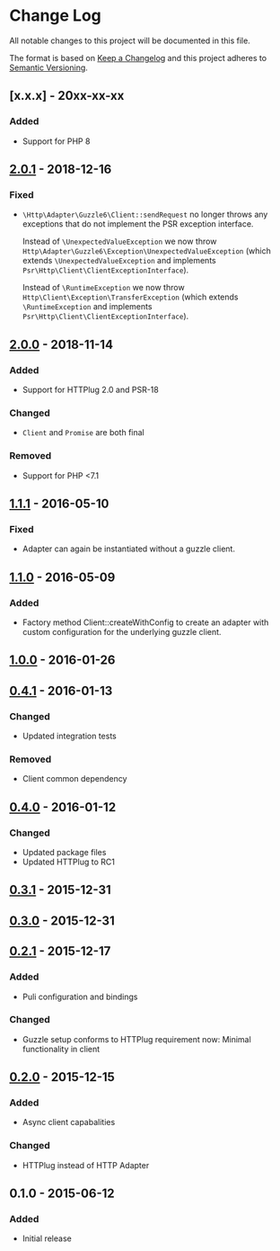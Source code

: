 # Change Log


All notable changes to this project will be documented in this file.

The format is based on [Keep a Changelog](http://keepachangelog.com/en/1.0.0/)
and this project adheres to [Semantic Versioning](http://semver.org/spec/v2.0.0.html).

## [x.x.x] - 20xx-xx-xx

### Added
- Support for PHP 8

## [2.0.1] - 2018-12-16

### Fixed
- `\Http\Adapter\Guzzle6\Client::sendRequest` no longer throws any exceptions that do not implement
  the PSR exception interface.

  Instead of `\UnexpectedValueException` we now throw `Http\Adapter\Guzzle6\Exception\UnexpectedValueException`
  (which extends `\UnexpectedValueException` and implements `Psr\Http\Client\ClientExceptionInterface`).

  Instead of `\RuntimeException` we now throw `Http\Client\Exception\TransferException`
  (which extends `\RuntimeException` and  implements `Psr\Http\Client\ClientExceptionInterface`).

## [2.0.0] - 2018-11-14

### Added

- Support for HTTPlug 2.0 and PSR-18

### Changed

- `Client` and `Promise` are both final

### Removed

- Support for PHP <7.1


## [1.1.1] - 2016-05-10

### Fixed

- Adapter can again be instantiated without a guzzle client.


## [1.1.0] - 2016-05-09

### Added

- Factory method Client::createWithConfig to create an adapter with custom
  configuration for the underlying guzzle client.


## [1.0.0] - 2016-01-26


## [0.4.1] - 2016-01-13

### Changed

- Updated integration tests

### Removed

- Client common dependency


## [0.4.0] - 2016-01-12

### Changed

- Updated package files
- Updated HTTPlug to RC1


## [0.3.1] - 2015-12-31


## [0.3.0] - 2015-12-31


## [0.2.1] - 2015-12-17

### Added

- Puli configuration and bindings

### Changed

- Guzzle setup conforms to HTTPlug requirement now: Minimal functionality in client


## [0.2.0] - 2015-12-15

### Added

- Async client capabalities

### Changed

- HTTPlug instead of HTTP Adapter


## 0.1.0 - 2015-06-12

### Added

- Initial release


[Unreleased]: https://github.com/php-http/guzzle6-adapter/compare/v2.0.1...HEAD
[2.0.1]: https://github.com/php-http/guzzle6-adapter/compare/v2.0.0...v2.0.1
[2.0.0]: https://github.com/php-http/guzzle6-adapter/compare/v1.1.1...v2.0.0
[1.1.1]: https://github.com/php-http/guzzle6-adapter/compare/v1.1.0...v1.1.1
[1.1.0]: https://github.com/php-http/guzzle6-adapter/compare/v1.0.0...v1.1.0
[1.0.0]: https://github.com/php-http/guzzle6-adapter/compare/v0.4.1...v1.0.0
[0.4.1]: https://github.com/php-http/guzzle6-adapter/compare/v0.4.0...v0.4.1
[0.4.0]: https://github.com/php-http/guzzle6-adapter/compare/v0.2.1...v0.4.0
[0.3.1]: https://github.com/php-http/guzzle6-adapter/compare/v0.3.0...v0.3.1
[0.3.0]: https://github.com/php-http/guzzle6-adapter/compare/v0.2.1...v0.3.0
[0.2.1]: https://github.com/php-http/guzzle6-adapter/compare/v0.2.0...v0.2.1
[0.2.0]: https://github.com/php-http/guzzle6-adapter/compare/v0.1.0...v0.2.0
